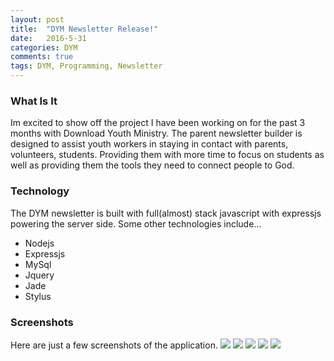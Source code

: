 ```yaml
---
layout: post
title:  "DYM Newsletter Release!"
date:   2016-5-31
categories: DYM
comments: true
tags: DYM, Programming, Newsletter
---
```

### What Is It
Im excited to show off the project I have been working on for the past 3 months with Download Youth Ministry. The parent newsletter builder is designed to assist youth workers in staying in contact with parents, volunteers, students. Providing them with more time to focus on students as well as providing them the tools they need to connect people to God.



### Technology
The DYM newsletter is built with full(almost) stack javascript with expressjs powering the server side. Some other technologies include...
  - Nodejs
  - Expressjs
  - MySql
  - Jquery
  - Jade
  - Stylus


### Screenshots
Here are just a few screenshots of the application.
![](http://i.imgur.com/DfNTnIN.jpg)
![](http://imgur.com/YRZtdhS.jpg)
![](http://imgur.com/G68yRGs.jpg)
![](http://imgur.com/OO3i0Gk.jpg)
![](http://imgur.com/hQcw2Kl.jpg)
